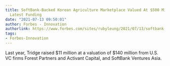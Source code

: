 ```yaml
---
title: SoftBank-Backed Korean Agriculture Marketplace Valued At $500 Million After
  Latest Funding
date: "2021-07-13 09:50:01"
author: Forbes - Innovation
authorlink: https://www.forbes.com/sites/rubyleung/2021/07/13/softbank-backed-korean-agriculture-marketplace-valued-at-500-million-after-latest-funding/
tags:
- Forbes-Innovation
---
```

Last year, Tridge raised $11 million at a valuation of $140 million from U.S. VC firms Forest Partners and Activant Capital, and SoftBank Ventures Asia.